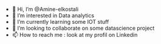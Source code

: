 - 👋 Hi, I’m @Amine-elkostali
- 👀 I’m interested in Data analytics
- 🌱 I’m currently learning some IOT stuff
- 💞️ I’m looking to collaborate on some datascience project
- 📫 How to reach me : look at my profil on Linkedin

<!---
Amine-elkostali/Amine-elkostali is a ✨ special ✨ repository because its `README.md` (this file) appears on your GitHub profile.
You can click the Preview link to take a look at your changes.
--->
